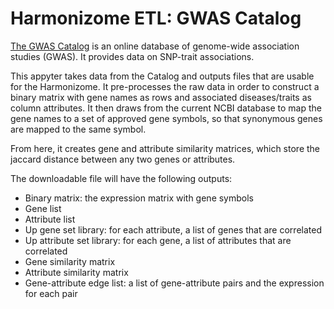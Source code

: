 # Harmonizome ETL: GWAS Catalog

[The GWAS Catalog](https://www.ebi.ac.uk/gwas/) is an online database of genome-wide association studies (GWAS). It provides data on SNP-trait associations.

This appyter takes data from the Catalog and outputs files that are usable for the Harmonizome. It pre-processes the raw data  in order to construct a binary matrix with gene names as rows and associated diseases/traits as column attributes. It then draws from the current NCBI database to map the gene names to a set of approved gene symbols, so that synonymous genes are mapped to the same symbol. 

From here, it creates gene and attribute similarity matrices, which store the jaccard distance between any two genes or attributes. 

The downloadable file will have the following outputs:
* Binary matrix: the expression matrix with gene symbols
* Gene list
* Attribute list 
* Up gene set library: for each attribute, a list of genes that are correlated
* Up attribute set library: for each gene, a list of attributes that are correlated
* Gene similarity matrix
* Attribute similarity matrix
* Gene-attribute edge list: a list of gene-attribute pairs and the expression for each pair 
